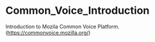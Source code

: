 # Common_Voice_Introduction
Introduction to Mozila Common Voice Platform. (https://commonvoice.mozilla.org/)
